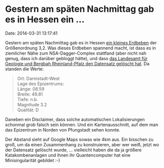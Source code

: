 Gestern am späten Nachmittag gab es in Hessen ein \...
======================================================

Date: 2014-03-31 13:17:41

Gestern am späten Nachmittag gab es in Hessen [ein kleines
Erdbeben](http://rp-online.de/1.4142388) der Größenordnung 3,2. Was
dieses Erdbeben spannend macht, ist dass es in ziemlicher Nähe zum
NSA-Dagger-Complex stattfand (aber nicht nah genug, dass ich darüber
gebloggt hätte), und dass [das Landesamt für Geologie und Bergbah
Rheinland-Pfalz den Datensatz gelöscht
hat](http://www.lgb-rlp.de/ler_action.HTML.24678.html). Da standen die
Werte:

> Ort: Darmstadt-West\
> Lage des Epizentrums:\
> Länge: 08.59\
> Breite: 49.81\
> Tiefe: n.b.\
> Magnitude 3.2\
> Qualität: D

Daneben ein Disclaimer, dass solche automatischen Lokalisierungen
schonmal grob falsch sein können. Und ein Kartenausschnitt, auf dem man
das Epizentrum in Norden von Pfungstadt sehen konnte.

Der Abstand sieht auf Google Maps sowas wie 4km aus. Ein bisschen zu
groß, um da einen Zusammenhang zu konstruieren, aber wer weiß, jetzt wo
der Datensatz gelöscht wurde, \... vielleicht haben die da ja größere
Katakombenanlagen und ihnen ihr Quantencomputer hat eine
Minisingularität gebildet :-)
